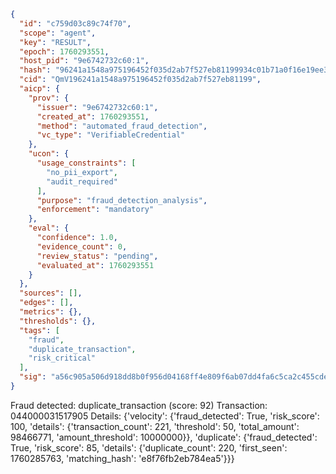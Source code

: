 ```json
{
  "id": "c759d03c89c74f70",
  "scope": "agent",
  "key": "RESULT",
  "epoch": 1760293551,
  "host_pid": "9e6742732c60:1",
  "hash": "96241a1548a975196452f035d2ab7f527eb81199934c01b71a0f16e19ee37be9",
  "cid": "QmV196241a1548a975196452f035d2ab7f527eb81199",
  "aicp": {
    "prov": {
      "issuer": "9e6742732c60:1",
      "created_at": 1760293551,
      "method": "automated_fraud_detection",
      "vc_type": "VerifiableCredential"
    },
    "ucon": {
      "usage_constraints": [
        "no_pii_export",
        "audit_required"
      ],
      "purpose": "fraud_detection_analysis",
      "enforcement": "mandatory"
    },
    "eval": {
      "confidence": 1.0,
      "evidence_count": 0,
      "review_status": "pending",
      "evaluated_at": 1760293551
    }
  },
  "sources": [],
  "edges": [],
  "metrics": {},
  "thresholds": {},
  "tags": [
    "fraud",
    "duplicate_transaction",
    "risk_critical"
  ],
  "sig": "a56c905a506d918dd8b0f956d04168ff4e809f6ab07dd4fa6c5ca2c455cdecfa"
}
```

Fraud detected: duplicate_transaction (score: 92)
Transaction: 044000031517905
Details: {'velocity': {'fraud_detected': True, 'risk_score': 100, 'details': {'transaction_count': 221, 'threshold': 50, 'total_amount': 98466771, 'amount_threshold': 10000000}}, 'duplicate': {'fraud_detected': True, 'risk_score': 85, 'details': {'duplicate_count': 220, 'first_seen': 1760285763, 'matching_hash': 'e8f76fb2eb784ea5'}}}